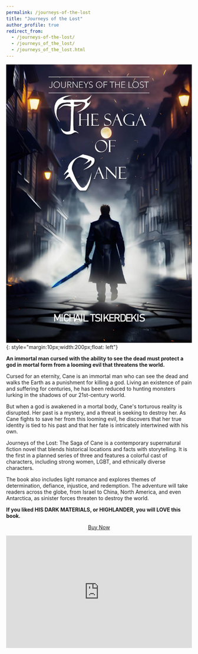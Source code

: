 ```yaml
---
permalink: /journeys-of-the-lost
title: "Journeys of the Lost"
author_profile: true
redirect_from:
  - /journeys-of-the-lost/
  - /journeys_of_the_lost/
  - /journeys_of_the_lost.html
---
```


![image](/images/Cover1024_1.jpg){: style="margin:10px;width:200px;float: left"}

**An immortal man cursed with the ability to see the dead must protect a god in mortal form from a looming evil that threatens the world.**

Cursed for an eternity, Cane is an immortal man who can see the dead and walks the Earth as a punishment for killing a god. Living an existence of pain and suffering for centuries, he has been reduced to hunting monsters lurking in the shadows of our 21st-century world.

But when a god is awakened in a mortal body, Cane's torturous reality is disrupted. Her past is a mystery, and a threat is seeking to destroy her. As Cane fights to save her from this looming evil, he discovers that her true identity is tied to his past and that her fate is intricately intertwined with his own.

Journeys of the Lost: The Saga of Cane is a contemporary supernatural fiction novel that blends historical locations and facts with storytelling. It is the first in a planned series of three and features a colorful cast of characters, including strong women, LGBT, and ethnically diverse characters.

The book also includes light romance and explores themes of determination, defiance, injustice, and redemption. The adventure will take readers across the globe, from Israel to China, North America, and even Antarctica, as sinister forces threaten to destroy the world.

**If you liked HIS DARK MATERIALS, or HIGHLANDER, you will LOVE this book.**

<center> 
 
 [Buy Now](https://amazon.com)

</center>


<iframe width="540" height="305" src="https://652de57d.sibforms.com/serve/MUIEAB2VGbOCWKBa2GWBZM867_gLT4lxWOR5KYxwPIM0LkKBOct_NIYuGx-uzIGbUOQ-Vz6wUt2nillcWnhBEUWBsudUTUK5tNLF0O6c1WS-o_s_eCw0RkZlMyIuBEK4hxTBscJT-iJ6BGnAj45Wb-SGdG1mvu7Gx_LIWBE207EsK0nkkf-4UbxNTLb-ss506AmLbjCCof9DSPbO" frameborder="0" scrolling="auto" allowfullscreen style="display: block;margin-left: auto;margin-right: auto;max-width: 100%;"></iframe>
